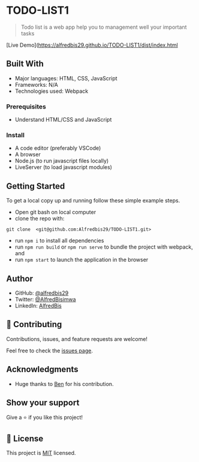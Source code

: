 # TODO-LIST1

> Todo list is a web app help you to management well your important tasks

[Live Demo](https://alfredbis29.github.io/TODO-LIST1/dist/index.html

## Built With

- Major languages: HTML, CSS, JavaScript
- Frameworks: N/A
- Technologies used: Webpack

### Prerequisites

- Understand HTML/CSS and JavaScript

### Install

- A code editor (preferably VSCode)
- A browser
- Node.js (to run javascript files locally)
- LiveServer (to load javascript modules)

## Getting Started

To get a local copy up and running follow these simple example steps.

- Open git bash on local computer
- clone the repo with:

```
git clone  <git@github.com:Alfredbis29/TODO-LIST1.git>
```

- run `npm i` to install all dependencies
- run `npm run build` or `npm run serve` to bundle the project with webpack, and
- run `npm start` to launch the application in the browser

## Author

- GitHub: [@alfredbis29](https://github.com/Alfredbis29)
- Twitter: [@AlfredBisimwa](https://twitter.com/AlfredBisimwa1)
- LinkedIn: [AlfredBis](https://www.linkedin.com/in/kalumuna-bisimwa-0501a81a8/)

## 🤝 Contributing

Contributions, issues, and feature requests are welcome!

Feel free to check the [issues page](git@github.com:Alfredbis29/TODO-LIST1.git/issues).

## Acknowledgments

- Huge thanks to [Ben](https://github.com/Benmuiruri) for his contribution.

## Show your support

Give a ⭐️ if you like this project!

## 📝 License

This project is [MIT](LICENSE) licensed.
